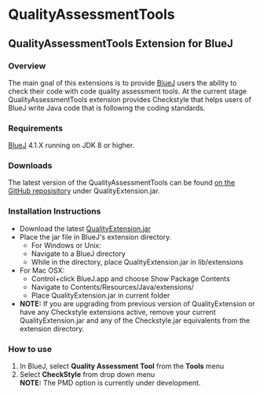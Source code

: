 # QualityAssessmentTools

## QualityAssessmentTools Extension for BlueJ

### Overview
The main goal of this extensions is to provide [BlueJ](https://bluej.org/) users the ability to check their code with code quality assessment 
tools. At the current stage QualityAssessmentTools extension provides Checkstyle that helps users of BlueJ write Java code that is following the coding standards.

### Requirements
[BlueJ](https://bluej.org/) 4.1.X running on JDK 8 or higher.

### Downloads
The latest version of the QualityAssessmentTools can be found [on the GitHub reposisitory](https://github.com/SoftwareExtensionRenovators/QualityAssessmentTools)
under QualityExtension.jar.

### Installation Instructions
* Download the latest [QualityExtension.jar](https://github.com/SoftwareExtensionRenovators/QualityAssessmentTools/blob/master/QualityExtension.jar)
* Place the jar file in BlueJ's extension directory.
  * For Windows or Unix:
  * Navigate to a BlueJ directory
  * While in the directory, place QualityExtension.jar in lib/extensions
* For Mac OSX:
  * Control+click BlueJ.app and choose Show Package Contents
  * Navigate to Contents/Resources/Java/extensions/
  * Place QualityExtension.jar in current folder
* **NOTE:** If you are upgrading from previous version of QualityExtension or have any Checkstyle extensions active, remove your current QualityExtension.jar and any of the Checkstyle.jar equivalents from the extension directory.

### How to use
1. In BlueJ, select **Quality Assessment Tool** from the **Tools** menu
2. Select **CheckStyle** from drop down menu
<br /> **NOTE:** The PMD option is currently under development.
